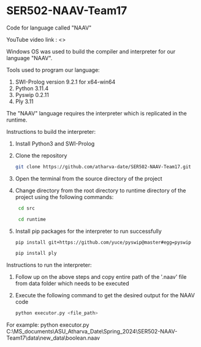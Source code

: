 # SER502-NAAV-Team17
Code for language called "NAAV"

YouTube video link : <>

Windows OS was used to build the compiler and interpreter for our language "NAAV".

Tools used to program our language:
1. SWI-Prolog version 9.2.1 for x64-win64
2. Python 3.11.4
3. Pyswip 0.2.11
4. Ply 3.11

The "NAAV" language requires the interpreter which is replicated in the runtime.

Instructions to build the interpreter:
1. Install Python3 and SWI-Prolog
2. Clone the repository

   ```bash
   git clone https://github.com/atharva-date/SER502-NAAV-Team17.git
   ```
   
3. Open the terminal from the source directory of the project
4. Change directory from the root directory to runtime directory of the project using the following commands: 

   ```bash
    cd src
   ```
   ```bash
    cd runtime
   ```

5. Install pip packages for the interpreter to run successfully

   ```bash
   pip install git+https://github.com/yuce/pyswip@master#egg=pyswip
   ```
   ```bash
   pip install ply  
   ```

Instructions to run the interpreter:
1. Follow up on the above steps and copy entire path of the '.naav' file from data folder which needs to be executed
2. Execute the following command to get the desired output for the NAAV code
   
   ```bash
   python executor.py <file_path>
   ```

For example: python executor.py C:\MS_documents\ASU_Atharva_Date\Spring_2024\SER502-NAAV-Team17\data\new_data\boolean.naav
